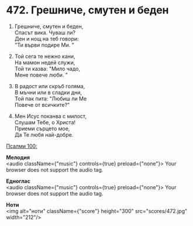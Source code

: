 # 472. Грешниче, смутен и беден

1. Грешниче, смутен и беден,  
Спасът вика. Чуваш ли?  
Ден и нощ на теб говори:  
"Ти върви подире Ми. "

2. Той сега те нежно кани,  
На мамон недей служи,  
Той ти казва: "Мило чадо,  
Мене повече люби. "

3. В радост или скръб голяма,  
В мъчни или в сладки дни,  
Той пак пита: "Любиш ли Ме  
Повече от всичките?"

4. Мен Исус поканва с милост,  
Слушам Тебе, о Христа!  
Приеми сърцето мое,  
Да Те любя най-добре.

[Псалми 100:](http://biblia.bg/index.php?k=19&g=100&s=)

**Мелодия**  
<audio className={"music"} controls={true} preload={"none"}>
    <source src="mp3/472.mp3" type="audio/mpeg"/>
    Your browser does not support the audio tag.
</audio>

**Едноглас**  
<audio className={"music"} controls={true} preload={"none"}>
    <source src="transp/472.mp3" type="audio/mpeg"/>
    Your browser does not support the audio tag.
</audio>

**Ноти**  
<img alt="ноти" className={"score"} height="300" src="scores/472.jpg" width="212"/>
